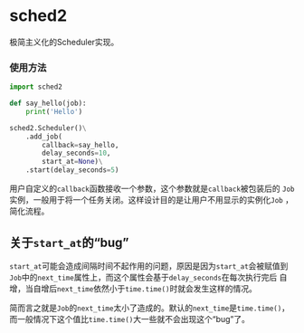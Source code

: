 # sched2
极简主义化的Scheduler实现。

### 使用方法
```py
import sched2

def say_hello(job):
	print('Hello')

sched2.Scheduler()\
	.add_job(
		callback=say_hello,
		delay_seconds=10,
		start_at=None)\
	.start(delay_seconds=5)
```

用户自定义的`callback`函数接收一个参数，这个参数就是`callback`被包装后的
`Job`实例，一般用于将一个任务关闭。这样设计目的是让用户不用显示的实例化`Job`
，简化流程。

## 关于`start_at`的“bug”
`start_at`可能会造成间隔时间不起作用的问题，原因是因为`start_at`会被赋值到
`Job`中的`next_time`属性上，而这个属性会基于`delay_seconds`在每次执行完后
自增，当自增后`next_time`依然小于`time.time()`时就会发生这样的情况。

简而言之就是`Job`的`next_time`太小了造成的。默认的`next_time`是`time.time()`，
而一般情况下这个值比`time.time()`大一些就不会出现这个“bug”了。
